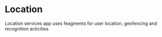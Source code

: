 # Location
Location services app
uses feagments for user location, geofencing and recognition acticities
